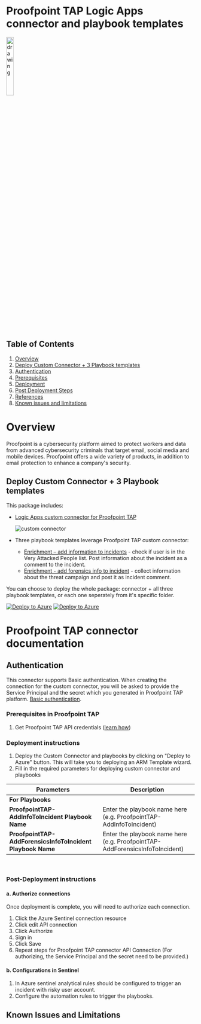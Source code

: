   # Proofpoint TAP Logic Apps connector and playbook templates

  <img src="./CarbonBlackConnector/CarbonBlack.PNG" alt="drawing" width="20%"/><br>


## Table of Contents

1. [Overview](#overview)
1. [Deploy Custom Connector + 3 Playbook templates](#deployall)
1. [Authentication](#importantnotes)
1. [Prerequisites](#prerequisites)
1. [Deployment](#deployment)
1. [Post Deployment Steps](#postdeployment)
1. [References](#references)
1. [Known issues and limitations](#limitations)


<a name="overview">

# Overview

Proofpoint is a cybersecurity platform aimed to protect workers and data from advanced cybersecurity criminals that target email, social media and mobile devices. Proofpoint offers a wide variety of products, in addition to email protection to enhance a company's security.

<a name="deployall">

## Deploy Custom Connector + 3 Playbook templates
This package includes:
* [Logic Apps custom connector for Proofpoint TAP](./ProofpointTAPConnector)

  ![custom connector](./CarbonBlackConnector/CarbonBlackListOfActions.png)
* Three playbook templates leverage Proofpoint TAP custom connector:
  * [Enrichment – add information to incidents](./Playbooks/ProofpointTAP-AddInfoToIncident) - check if user is in the Very Attacked People list. Post information about the incident as a comment to the incident.
  * [Enrichment - add forensics info to incident](./Playbooks/ProofpointTAP-AddForensicsInfoToIncident) - collect information about the threat campaign and post it as incident comment.

You can choose to deploy the whole package: connector + all three playbook templates, or each one seperately from it's specific folder.


[![Deploy to Azure](https://aka.ms/deploytoazurebutton)](https://portal.azure.com/#create/Microsoft.Template/uri/https%3A%2F%2Fraw.githubusercontent.com%2Fsocprime%2FAzure-Sentinel%2Fproofpoint_tap_logic_app%2FPlaybooks%2FProofpointTAP%2Fazuredeploy.json) [![Deploy to Azure](https://aka.ms/deploytoazuregovbutton)](https://portal.azure.us/#create/Microsoft.Template/uri/https%3A%2F%2Fraw.githubusercontent.com%2Fsocprime%2FAzure-Sentinel%2Fproofpoint_tap_logic_app%2FPlaybooks%2FProofpointTAP%2Fazuredeploy.json)



# Proofpoint TAP connector documentation 

<a name="authentication">

## Authentication
This connector supports Basic authentication. When creating the connection for the custom connector, you will be asked to provide the Service Principal and the secret which you generated in Proofpoint TAP platform. [Basic authentication](LINK_TO_PP_TAP_AUTH_DOC).

<a name="prerequisites">

### Prerequisites in Proofpoint TAP
1. Get Proofpoint TAP API credentials ([learn how](LINK_TO_PP_TAP_AUTH_DOC))

<a name="deployment">

### Deployment instructions 
1. Deploy the Custom Connector and playbooks by clicking on "Deploy to Azure" button. This will take you to deploying an ARM Template wizard.
2. Fill in the required parameters for deploying custom connector and playbooks

| Parameters | Description |
|----------------|--------------|
|**For Playbooks**|
|**ProofpointTAP-AddInfoToIncident Playbook Name** | Enter the playbook name here (e.g. ProofpointTAP-AddInfoToIncident)|
|**ProofpointTAP-AddForensicsInfoToIncident Playbook Name** | Enter the playbook name here (e.g. ProofpointTAP-AddForensicsInfoToIncident)|

<br>
<a name="postdeployment">

### Post-Deployment instructions 
#### a. Authorize connections
Once deployment is complete, you will need to authorize each connection.
1.	Click the Azure Sentinel connection resource
2.	Click edit API connection
3.	Click Authorize
4.	Sign in
5.	Click Save
6.	Repeat steps for Proofpoint TAP connector API Connection (For authorizing, the Service Principal and the secret need to be provided.)
#### b. Configurations in Sentinel
1. In Azure sentinel analytical rules should be configured to trigger an incident with risky user account. 
2. Configure the automation rules to trigger the playbooks.


<a name="limitations">

## Known Issues and Limitations
